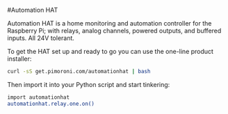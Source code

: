 <!--
---
name: Automation HAT
class: board
type: adc,io,motor
formfactor: HAT
manufacturer: Pimoroni
description: An all-in-one home automation and control board
url: http://shop.pimoroni.com/products/automation-hat
github: https://github.com/pimoroni/automation-hat
buy: http://shop.pimoroni.com/products/automation-hat
image: 'automation-hat.png'
pincount: 40
eeprom: yes
power:
  '2':
  '17':
pin:
  '3':
    mode: i2c
  '5':
    mode: i2c
  'bcm13':
    name: Relay 1
    mode: output
    active: high
  'bcm19':
    name: Relay 2
    mode: output
    active: high
  'bcm16':
    name: Relay 3
    mode: output
    active: high
  'bcm5':
    name: Output 1
    mode: output
    active: high
  'bcm12':
    name: Output 2
    mode: output
    active: high
  'bcm6':
    name: Output 3
    mode: output
    active: high
  'bcm26':
    name: Input 1
    mode: input
    active: high
  'bcm20':
    name: Input 2
    mode: input
    active: high
  'bcm21':
    name: Input 3
    mode: input
    active: high
i2c:
  '0x54':
    name: LED Driver
    device: sn3218
  '0x48':
    name: Analog Input
    device: ads1015
install:
  'devices':
    - 'i2c'
  'apt':
    - 'python-smbus'
    - 'python3-smbus'
    - 'python-dev'
    - 'python3-dev'
  'python':
    - 'automationhat'
  'python3':
    - 'automationhat'
-->
#Automation HAT

Automation HAT is a home monitoring and automation controller for the Raspberry Pi; with relays, analog channels, powered outputs, and buffered inputs. All 24V tolerant.

To get the HAT set up and ready to go you can use the one-line product installer:

```bash
curl -sS get.pimoroni.com/automationhat | bash
```

Then import it into your Python script and start tinkering:

```bash
import automationhat
automationhat.relay.one.on()
```
